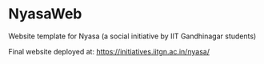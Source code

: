 # NyasaWeb
Website template for Nyasa (a social initiative by IIT Gandhinagar students)

Final website deployed at: https://initiatives.iitgn.ac.in/nyasa/
